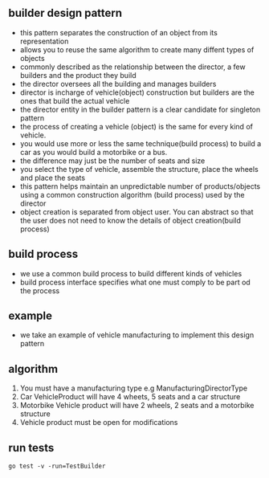 ## builder design pattern
- this pattern separates the construction of an object from its representation
- allows you to reuse the same algorithm to create many diffent types of objects
- commonly described as the relationship between the director, a few builders and the product they build
- the director oversees all the building and manages builders
- director is incharge of vehicle(object) construction but builders are the ones that build the actual vehicle
- the director entity in the builder pattern is a clear candidate for singleton pattern
- the process of creating a vehicle (object) is the same for every kind of vehicle.
- you would use more or less the same technique(build process) to build a car as you would build a motorbike or a bus. 
- the difference may just be the number of seats and size
- you select the type of vehicle, assemble the structure, place the wheels and place the seats
- this pattern helps maintain an unpredictable number of products/objects using a common construction algorithm (build process) used by the director
- object creation is separated from object user. You can abstract so that the user does not need to know the details of object creation(build process)

## build process
- we use a common build process to build different kinds of vehicles
- build process interface specifies what one must comply to be part od the process

## example
- we take an example of vehicle manufacturing to implement this design pattern

## algorithm
1. You must have a manufacturing type e.g ManufacturingDirectorType
2. Car VehicleProduct will have 4 wheets, 5 seats and a car structure
3. Motorbike Vehicle product will have 2 wheels, 2 seats and a motorbike structure
4. Vehicle product must be open for modifications

## run tests
```
go test -v -run=TestBuilder
```

